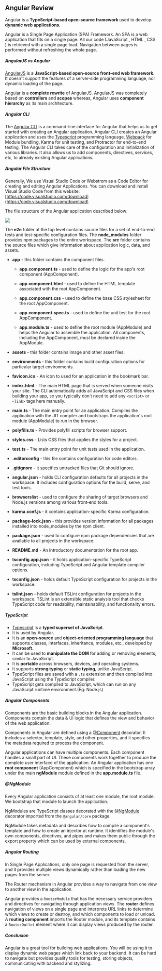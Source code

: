 ## Angular Review

Angular is a **TypeScript-based open-source framework** used to develop **dynamic web applications**.

Angular is a Single Page Application (SPA) Framework. An SPA is a web application that fits on a single page. All our code (JavaScript , HTML , CSS ) is retrieved with a single page load. Navigation between pages is performed without refreshing the whole page.

##### AngularJS vs Angular

[AngularJS](https://en.wikipedia.org/wiki/AngularJS) is a **JavaScript-based open-source front-end web framework**. It doesn't support the features of a server-side programming language, nor dynamic loading of the page.

[Angular](https://en.wikipedia.org/wiki/Angular_(web_framework)) is a **complete rewrite** of AngularJS. AngularJS was completely based on **controllers** and **scopes** whereas, Angular uses **component hierarchy** as its main architecture.

##### Angular CLI

The [Angular CLI](https://cli.angular.io/) is a command-line interface for Angular that helps us to get started with creating an Angular application. Angular CLI creates an Angular application and uses the [Typescript](./modules/typescript/README.md) programming language, [Webpack](./webpack.md) for Module bundling, Karma for unit testing, and Protractor for end-to-end testing. The Angular CLI takes care of the configuration and initialization of various libraries. It also allows us to add components, directives, services, etc, to already existing Angular applications.

##### Angular File Structure

Generally, We use Visual Studio Code or Webstrom as a Code Editor for creating and editing Angular Applications. You can download and install Visual Studio Code from this website: [https://code.visualstudio.com/download](https://code.visualstudio.com/download)

The file structure of the Angular application described below:

![](modules/intro-angular/images/FileStructure.png)

The **e2e** folder at the top level contains source files for a set of end-to-end tests and test-specific configuration files. The **node_modules** folder provides npm packages to the entire workspace. The **src** folder contains the source files which give information about application logic, data, and assets.

* **app** - this folder contains the component files.

	* **app.component.ts** - used to define the logic for the app's root component (AppComponent).

    * **app.component.html** - used to define the HTML template associated with the root AppComponent.

    * **app.component.css** - used to define the base CSS stylesheet for the root AppComponent.

    * **app.component.spec.ts** - used to define the unit test for the root AppComponent.

    * **app.module.ts** - used to define the root module (AppModule) and helps the Angular to assemble the application. All components, including the AppComponent, must be declared inside the AppModule.

* **assets** - this folder contains image and other asset files.

* **environments**  - this folder contains build configuration options for particular target environments.

* **favicon.ico** - An icon to used for an application in the bookmark bar.

* **index.html** - The main HTML page that is served when someone visits your site. The CLI automatically adds all JavaScript and CSS files when building your app, so you typically don't need to add any `<script>` or `<link>` tags here manually.

* **main.ts** -	The main entry point for an application. Compiles the application with the JIT compiler and bootstraps the application's root module (AppModule) to run in the browser.

* **polyfills.ts** - Provides polyfill scripts for browser support.

* **styles.css** - Lists CSS files that applies the styles for a project.

* **test.ts** - The main entry point for unit tests used in the application.

* **.editorconfig** - this file contains configuration for code editors.

* **.gitignore** - it specifies untracked files that Git should ignore.

* **angular.json** - holds CLI configuration defaults for all projects in the workspace. It includes configuration options for the build, serve, and test tools.

* **browserslist** - used to configure the sharing of target browsers and Node.js versions among various front-end tools.

* **karma.conf.js** - it contains application-specific Karma configuration.

* **package-lock.json** - this provides version information for all packages installed into node_modules by the npm client.

* **package.json** - used to configure npm package dependencies that are available to all projects in the workspace.

* **README.md** - An introductory documentation for the root app.

* **tsconfig.app.json** - it holds application-specific TypeScript configuration, including TypeScript and Angular template compiler options.

* **tsconfig.json** - holds default TypeScript configuration for projects in the workspace.

* **tslint.json** - holds default TSLint configuration for projects in the workspace. TSLint is an extensible static analysis tool that checks TypeScript code for readability, maintainability, and functionality errors.

##### TypeScript

* [Typescript](https://www.typescriptlang.org/) is a **typed superset of JavaScript**.
* It is used by Angular.
* It is an **open-source** and  **object-oriented programming language** that supports classes, interfaces, inheritance, modules, etc., developed by **Microsoft**.
* It can be used to **manipulate the DOM** for adding or removing elements, similar to JavaScript.
* It is **portable** across browsers, devices, and operating systems.
* It supports **strong typing** or **static typing**, unlike JavaScript.
* TypeScript files are saved with a `.ts` extension and then compiled into JavaScript using the TypeScript compiler.
* TypeScript gets compiled to JavaScript, which can run on any JavaScript runtime environment.(Eg: Node.js)

##### Angular Components

Components are the basic building blocks in the Angular application. Components contain the data & UI logic that defines the view and behavior of the web application.

Components in Angular are defined using a [@Component](https://angular.io/api/core/Component) decorator. It includes a selector, template, style, and other properties, and it specifies the metadata required to process the component.

Angular applications can have multiple components. Each component handles a small part of UI. These components work together to produce the complete user interface of the application. An Angular application has one **root component** (AppComponent) which is specified in the bootstrap array under the main **ngModule** module defined in the **app.module.ts** file.

##### @NgModule

Every Angular application consists of at least one module, the root module. We bootstrap that module to launch the application.

NgModules are TypeScript classes decorated with the [@NgModule](https://angular.io/api/forms/NgModel) decorator imported from the `@angular/core` package.

NgModule takes metadata and describes how to compile a component's template and how to create an injector at runtime. It identifies the module's own components, directives, and pipes and makes them public through the export property which can be used by external components.

##### Angular Routing

In Single Page Applications, only one page is requested from the server, and it provides multiple views dynamically rather than loading the new pages from the server.

The Router mechanism in Angular provides a way to navigate from one view to another view in the application.

Angular provides a `RouterModule` that has the necessary service providers and directives for navigating through application views. The **router** defines navigation of views on a single page and interprets URL links to determine which views to create or destroy, and which components to load or unload.
A **routing component** imports the Router module, and its template contains a `RouterOutlet` element where it can display views produced by the router.

##### Conclusion

Angular is a great tool for building web applications. You will be using it to display dynamic web pages which link back to your backend. It can be hard to navigate but provides quality tools for testing, storing objects, communicating with backend and stylizing.
